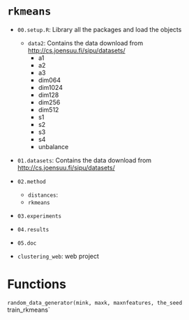 # ```rkmeans```

- `00.setup.R`: Library all the packages and load the objects
  - `data2`: Contains the data download from http://cs.joensuu.fi/sipu/datasets/
    - a1
    - a2
    - a3
    - dim064
    - dim1024
    - dim128
    - dim256
    - dim512
    - s1
    - s2
    - s3
    - s4
    - unbalance
- `01.datasets`:
  Contains the data download from http://cs.joensuu.fi/sipu/datasets/
- `02.method`
  - `distances`:
  - `rkmeans`
- `03.experiments`
- `04.results`
- `05.doc`

- `clustering_web`: web project

# Functions

`random_data_generator(mink, maxk, maxnfeatures, the_seed
`train_rkmeans`